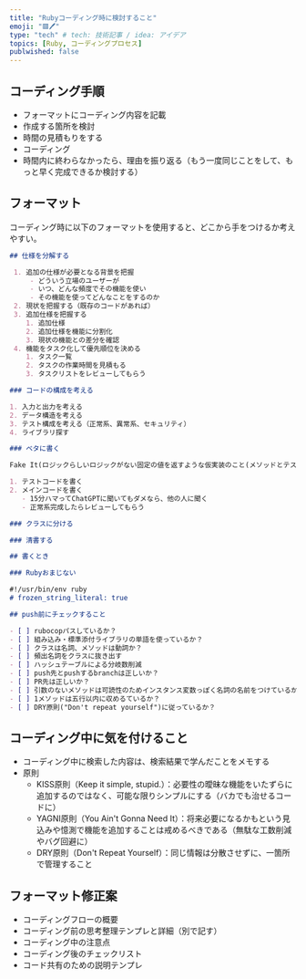 ```yaml
---
title: "Rubyコーディング時に検討すること"
emoji: "🟥🖊️"
type: "tech" # tech: 技術記事 / idea: アイデア
topics: [Ruby, コーディングプロセス]
publwished: false
---
```


## コーディング手順

- フォーマットにコーディング内容を記載
- 作成する箇所を検討
- 時間の見積もりをする
- コーディング
- 時間内に終わらなかったら、理由を振り返る（もう一度同じことをして、もっと早く完成できるか検討する）

## フォーマット

コーディング時に以下のフォーマットを使用すると、どこから手をつけるか考えやすい。

```markdown
## 仕様を分解する

 1. 追加の仕様が必要となる背景を把握
     - どういう立場のユーザーが
     - いつ、どんな頻度でその機能を使い
     - その機能を使ってどんなことをするのか
 2. 現状を把握する（既存のコードがあれば）
 3. 追加仕様を把握する
    1. 追加仕様
    2. 追加仕様を機能に分割化
    3. 現状の機能との差分を確認
 4. 機能をタスク化して優先順位を決める
    1. タスク一覧
    2. タスクの作業時間を見積もる
    3. タスクリストをレビューしてもらう

### コードの構成を考える

1. 入力と出力を考える
2. データ構造を考える
3. テスト構成を考える（正常系、異常系、セキュリティ）
4. ライブラリ探す

### ベタに書く

Fake It(ロジックらしいロジックがない固定の値を返すような仮実装のこと(メソッドとテストコードがリンクしているかの疎通確認）)を意識する。

1. テストコードを書く
2. メインコードを書く
   - 15分ハマってChatGPTに聞いてもダメなら、他の人に聞く
   - 正常系完成したらレビューしてもらう

### クラスに分ける

### 清書する

## 書くとき

### Rubyおまじない

#!/usr/bin/env ruby
# frozen_string_literal: true

## push前にチェックすること

- [ ] rubocopパスしているか？
- [ ] 組み込み・標準添付ライブラリの単語を使っているか？
- [ ] クラスは名詞、メソッドは動詞か？
- [ ] 頻出名詞をクラスに抜き出す
- [ ] ハッシュテーブルによる分岐数削減
- [ ] push先とpushするbranchは正しいか？
- [ ] PR先は正しいか？
- [ ] 引数のないメソッドは可読性のためインスタンス変数っぽく名詞の名前をつけているか？
- [ ] 1メソッドは五行以内に収めるているか？
- [ ] DRY原則("Don't repeat yourself")に従っているか？

```

## コーディング中に気を付けること

- コーディング中に検索した内容は、検索結果で学んだことをメモする
- 原則
  - KISS原則（Keep it simple, stupid.）：必要性の曖昧な機能をいたずらに追加するのではなく、可能な限りシンプルにする（バカでも治せるコードに）
  - YAGNI原則（You Ain't Gonna Need It）：将来必要になるかもという見込みや憶測で機能を追加することは戒めるべきである（無駄な工数削減やバグ回避に）
  - DRY原則（Don't Repeat Yourself）：同じ情報は分散させずに、一箇所で管理すること

## フォーマット修正案

- コーディングフローの概要
- コーディング前の思考整理テンプレと詳細（別で記す）
- コーディング中の注意点
- コーディング後のチェックリスト
- コード共有のための説明テンプレ
